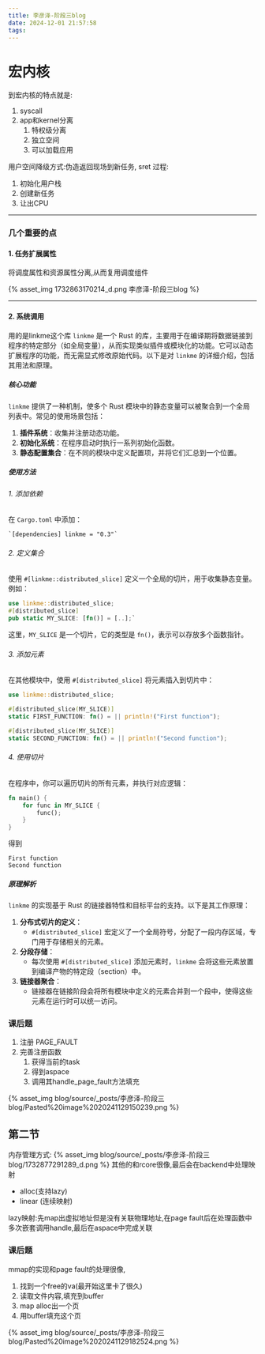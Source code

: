 ```yaml
---
title: 李彦泽-阶段三blog
date: 2024-12-01 21:57:58
tags:
---
```


# 宏内核

到宏内核的特点就是:
1. syscall
2. app和kernel分离
	1. 特权级分离
	2. 独立空间
	3. 可以加载应用

用户空间降级方式:伪造返回现场到新任务, sret
过程:
1. 初始化用户栈
2. 创建新任务
3. 让出CPU

---

### 几个重要的点
#### 1. 任务扩展属性
将调度属性和资源属性分离,从而复用调度组件

{% asset_img 1732863170214_d.png 李彦泽-阶段三blog %}

---
#### 2. 系统调用
用的是linkme这个库
`linkme` 是一个 Rust 的库，主要用于在编译期将数据链接到程序的特定部分（如全局变量），从而实现类似插件或模块化的功能。它可以动态扩展程序的功能，而无需显式修改原始代码。以下是对 `linkme` 的详细介绍，包括其用法和原理。

##### 核心功能

`linkme` 提供了一种机制，使多个 Rust 模块中的静态变量可以被聚合到一个全局列表中。常见的使用场景包括：

1. **插件系统**：收集并注册动态功能。
2. **初始化系统**：在程序启动时执行一系列初始化函数。
3. **静态配置集合**：在不同的模块中定义配置项，并将它们汇总到一个位置。
##### 使用方法
###### 1. 添加依赖
在 `Cargo.toml` 中添加：
```
`[dependencies] linkme = "0.3"`
```
###### 2. 定义集合

使用 `#[linkme::distributed_slice]` 定义一个全局的切片，用于收集静态变量。例如：

```rust
use linkme::distributed_slice;  
#[distributed_slice] 
pub static MY_SLICE: [fn()] = [..];`
```

这里，`MY_SLICE` 是一个切片，它的类型是 `fn()`，表示可以存放多个函数指针。

###### 3. 添加元素

在其他模块中，使用 `#[distributed_slice]` 将元素插入到切片中：
```rust
use linkme::distributed_slice;

#[distributed_slice(MY_SLICE)]
static FIRST_FUNCTION: fn() = || println!("First function");

#[distributed_slice(MY_SLICE)]
static SECOND_FUNCTION: fn() = || println!("Second function");
```

###### 4. 使用切片

在程序中，你可以遍历切片的所有元素，并执行对应逻辑：
```rust
fn main() {
    for func in MY_SLICE {
        func();
    }
}
```

得到
```
First function
Second function
```
##### 原理解析

`linkme` 的实现基于 Rust 的链接器特性和目标平台的支持。以下是其工作原理：
1. **分布式切片的定义**：
    - `#[distributed_slice]` 宏定义了一个全局符号，分配了一段内存区域，专门用于存储相关的元素。
2. **分段存储**：
    - 每次使用 `#[distributed_slice]` 添加元素时，`linkme` 会将这些元素放置到编译产物的特定段（section）中。
3. **链接器聚合**：
    - 链接器在链接阶段会将所有模块中定义的元素合并到一个段中，使得这些元素在运行时可以统一访问。

### 课后题

1. 注册 PAGE_FAULT
2. 完善注册函数
	1. 获得当前的task
	2. 得到aspace
	3. 调用其handle_page_fault方法填充

{% asset_img blog/source/_posts/李彦泽-阶段三blog/Pasted%20image%2020241129150239.png  %}


## 第二节

内存管理方式:
{% asset_img blog/source/_posts/李彦泽-阶段三blog/1732877291289_d.png  %}
其他的和rcore很像,最后会在backend中处理映射
- alloc(支持lazy)
- linear  (连续映射)

lazy映射:先map出虚拟地址但是没有关联物理地址,在page fault后在处理函数中多次嵌套调用handle,最后在aspace中完成关联

### 课后题

mmap的实现和page fault的处理很像,

1. 找到一个free的va(最开始这里卡了很久)
2. 读取文件内容,填充到buffer
3. map alloc出一个页
4. 用buffer填充这个页 

{% asset_img blog/source/_posts/李彦泽-阶段三blog/Pasted%20image%2020241129182524.png  %}

